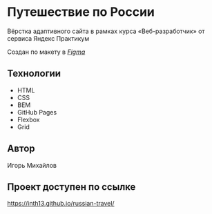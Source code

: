 # Путешествие по России


Вёрстка адаптивного сайта в рамках курса «Веб-разработчик» от сервиса Яндекс Практикум

Создан по макету в [*Figma*](https://www.figma.com/file/5S2WSbEFL6awjVWJ0NWL8Q/Sprint-3_-Russia-_-desktop-%2B-mobile?node-id=28503%3A0) 

## Технологии

- HTML
- CSS 
- BEM
- GitHub Pages
- Flexbox
- Grid

## Автор

Игорь Михайлов

## Проект доступен по ссылке

https://inth13.github.io/russian-travel/
